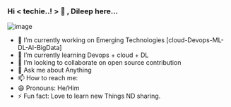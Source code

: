 ### Hi < techie..! > 👋 , Dileep here...

![image](https://user-images.githubusercontent.com/63784835/111114380-2902df80-8589-11eb-8bc4-cf5e5ea325a8.png)

- 🔭 I’m currently working on Emerging Technologies [cloud-Devops-ML-DL-AI-BigData]
- 🌱 I’m currently learning Devops + cloud + DL
- 👯 I’m looking to collaborate on open source contribution
- 💬 Ask me about Anything
- 📫 How to reach me:
- 😄 Pronouns: He/Him
- ⚡ Fun fact: Love to learn new Things ND sharing.

